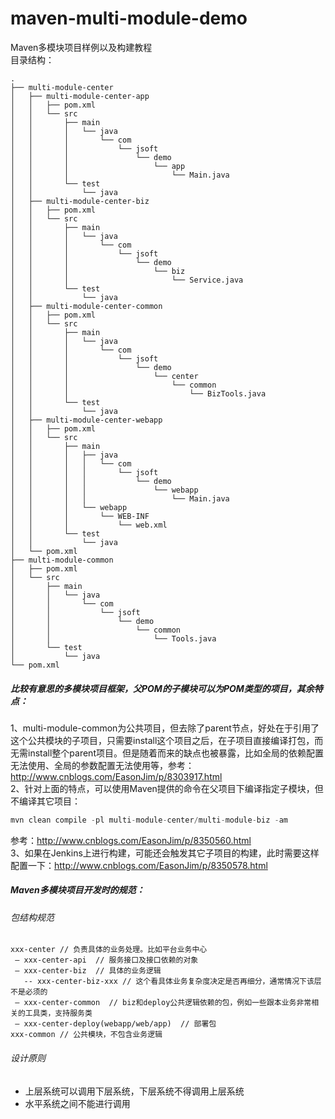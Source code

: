 # maven-multi-module-demo
Maven多模块项目样例以及构建教程  
目录结构：  
```
.
├── multi-module-center
│   ├── multi-module-center-app
│   │   ├── pom.xml
│   │   └── src
│   │       ├── main
│   │       │   └── java
│   │       │       └── com
│   │       │           └── jsoft
│   │       │               └── demo
│   │       │                   └── app
│   │       │                       └── Main.java
│   │       └── test
│   │           └── java
│   ├── multi-module-center-biz
│   │   ├── pom.xml
│   │   └── src
│   │       ├── main
│   │       │   └── java
│   │       │       └── com
│   │       │           └── jsoft
│   │       │               └── demo
│   │       │                   └── biz
│   │       │                       └── Service.java
│   │       └── test
│   │           └── java
│   ├── multi-module-center-common
│   │   ├── pom.xml
│   │   └── src
│   │       ├── main
│   │       │   └── java
│   │       │       └── com
│   │       │           └── jsoft
│   │       │               └── demo
│   │       │                   └── center
│   │       │                       └── common
│   │       │                           └── BizTools.java
│   │       └── test
│   │           └── java
│   ├── multi-module-center-webapp
│   │   ├── pom.xml
│   │   └── src
│   │       ├── main
│   │       │   ├── java
│   │       │   │   └── com
│   │       │   │       └── jsoft
│   │       │   │           └── demo
│   │       │   │               └── webapp
│   │       │   │                   └── Main.java
│   │       │   └── webapp
│   │       │       └── WEB-INF
│   │       │           └── web.xml
│   │       └── test
│   │           └── java
│   └── pom.xml
├── multi-module-common
│   ├── pom.xml
│   └── src
│       ├── main
│       │   └── java
│       │       └── com
│       │           └── jsoft
│       │               └── demo
│       │                   └── common
│       │                       └── Tools.java
│       └── test
│           └── java
└── pom.xml
```
##### 比较有意思的多模块项目框架，父POM的子模块可以为POM类型的项目，其余特点：  
1、multi-module-common为公共项目，但去除了parent节点，好处在于引用了这个公共模块的子项目，只需要install这个项目之后，在子项目直接编译打包，而无需install整个parent项目。但是随着而来的缺点也被暴露，比如全局的依赖配置无法使用、全局的参数配置无法使用等，参考：http://www.cnblogs.com/EasonJim/p/8303917.html  
2、针对上面的特点，可以使用Maven提供的命令在父项目下编译指定子模块，但不编译其它项目：  
```java
mvn clean compile -pl multi-module-center/multi-module-biz -am
```
参考：http://www.cnblogs.com/EasonJim/p/8350560.html  
3、如果在Jenkins上进行构建，可能还会触发其它子项目的构建，此时需要这样配置一下：http://www.cnblogs.com/EasonJim/p/8350578.html  
##### Maven多模块项目开发时的规范：
###### 包结构规范
```
xxx-center // 负责具体的业务处理。比如平台业务中心
 – xxx-center-api  // 服务接口及接口依赖的对象
 – xxx-center-biz  // 具体的业务逻辑
   -- xxx-center-biz-xxx // 这个看具体业务复杂度决定是否再细分，通常情况下该层不是必须的
 – xxx-center-common  // biz和deploy公共逻辑依赖的包，例如一些跟本业务非常相关的工具类，支持服务类
 – xxx-center-deploy(webapp/web/app)  // 部署包
xxx-common // 公共模块，不包含业务逻辑
```
###### 设计原则
+ 上层系统可以调用下层系统，下层系统不得调用上层系统  
+ 水平系统之间不能进行调用  